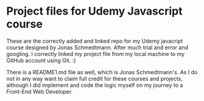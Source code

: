 # Project files for Udemy Javascript course

These are the correctly added and linked repo for my Udemy javacript course designed by Jonas Schmedtmann. After much trial and error and googling.
I correctly linked my project file from my local machine to my GitHub account using Git. :)

There is a README1.md file as well, which is Jonas Schmedtmann's. As I do not in any way want to claim full credit for these courses and projects, although I did implement and code the logic myself on my journey to a Front-End Web Developer.

